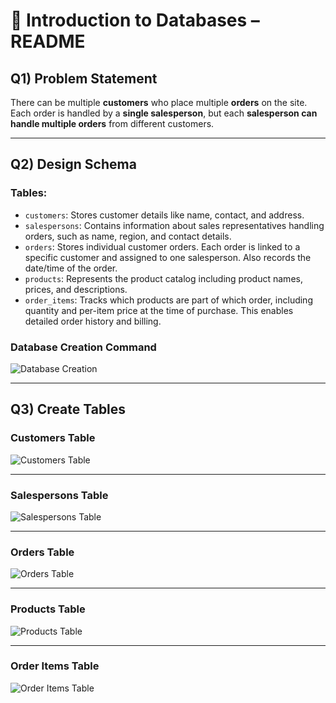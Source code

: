# 📘 Introduction to Databases – README

## Q1) Problem Statement

There can be multiple **customers** who place multiple **orders** on the site.  
Each order is handled by a **single salesperson**, but each **salesperson can handle multiple orders** from different customers.

---

## Q2) Design Schema

### Tables:

- `customers`: Stores customer details like name, contact, and address.
- `salespersons`: Contains information about sales representatives handling orders, such as name, region, and contact details.
- `orders`: Stores individual customer orders. Each order is linked to a specific customer and assigned to one salesperson. Also records the date/time of the order.
- `products`: Represents the product catalog including product names, prices, and descriptions.
- `order_items`: Tracks which products are part of which order, including quantity and per-item price at the time of purchase. This enables detailed order history and billing.

### Database Creation Command

![Database Creation](https://github.com/user-attachments/assets/1c007aad-c686-49fb-a26b-946c6adc2cc5)

---

## Q3) Create Tables

### Customers Table

![Customers Table](https://github.com/user-attachments/assets/bf90ea18-0c99-438e-8912-82ddefb82eb3)

---

### Salespersons Table

![Salespersons Table](https://github.com/user-attachments/assets/72ae74bf-26f4-4089-947b-acf20e6580c1)

---

### Orders Table

![Orders Table](https://github.com/user-attachments/assets/fdd8d441-2671-4ffa-8099-b9d1566dc042)

---

### Products Table

![Products Table](https://github.com/user-attachments/assets/9385dd32-6eed-44a6-9bfb-f8fabbf4047f)

---

### Order Items Table

![Order Items Table](https://github.com/user-attachments/assets/11e907f4-cbd8-4c6d-a3e4-e0afceb74461)
